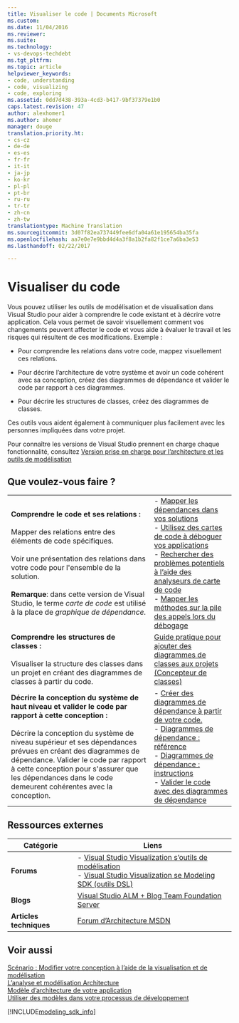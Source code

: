 ```yaml
---
title: Visualiser le code | Documents Microsoft
ms.custom: 
ms.date: 11/04/2016
ms.reviewer: 
ms.suite: 
ms.technology:
- vs-devops-techdebt
ms.tgt_pltfrm: 
ms.topic: article
helpviewer_keywords:
- code, understanding
- code, visualizing
- code, exploring
ms.assetid: 0dd7d438-393a-4cd3-b417-9bf37379e1b0
caps.latest.revision: 47
author: alexhomer1
ms.author: ahomer
manager: douge
translation.priority.ht:
- cs-cz
- de-de
- es-es
- fr-fr
- it-it
- ja-jp
- ko-kr
- pl-pl
- pt-br
- ru-ru
- tr-tr
- zh-cn
- zh-tw
translationtype: Machine Translation
ms.sourcegitcommit: 3d07f82ea737449fee6dfa04a61e195654ba35fa
ms.openlocfilehash: aa7e0e7e9bbd4d4a3f8a1b2fa82f1ce7a6ba3e53
ms.lasthandoff: 02/22/2017

---
```

# <a name="visualize-code"></a>Visualiser du code
Vous pouvez utiliser les outils de modélisation et de visualisation dans Visual Studio pour aider à comprendre le code existant et à décrire votre application. Cela vous permet de savoir visuellement comment vos changements peuvent affecter le code et vous aide à évaluer le travail et les risques qui résultent de ces modifications. Exemple :  
  
-   Pour comprendre les relations dans votre code, mappez visuellement ces relations.  
  
-   Pour décrire l’architecture de votre système et avoir un code cohérent avec sa conception, créez des diagrammes de dépendance et valider le code par rapport à ces diagrammes.  
  
-   Pour décrire les structures de classes, créez des diagrammes de classes.  
  
 Ces outils vous aident également à communiquer plus facilement avec les personnes impliquées dans votre projet. 
  
 Pour connaître les versions de Visual Studio prennent en charge chaque fonctionnalité, consultez [Version prise en charge pour l’architecture et les outils de modélisation](../modeling/what-s-new-for-design-in-visual-studio.md#VersionSupport)  
  
## <a name="what-do-you-want-to-do"></a>Que voulez-vous faire ?  
  
|||  
|-|-|  
|**Comprendre le code et ses relations :**<br /><br /> Mapper des relations entre des éléments de code spécifiques.<br /><br /> Voir une présentation des relations dans votre code pour l'ensemble de la solution.<br /><br /> **Remarque**: dans cette version de Visual Studio, le terme *carte de code* est utilisé à la place de *graphique de dépendance*.|-   [Mapper les dépendances dans vos solutions](../modeling/map-dependencies-across-your-solutions.md)<br />-   [Utilisez des cartes de code à déboguer vos applications](../modeling/use-code-maps-to-debug-your-applications.md)<br />-   [Rechercher des problèmes potentiels à l’aide des analyseurs de carte de code](../modeling/find-potential-problems-using-code-map-analyzers.md)<br />-   [Mapper les méthodes sur la pile des appels lors du débogage](../debugger/map-methods-on-the-call-stack-while-debugging-in-visual-studio.md)|  
|**Comprendre les structures de classes :**<br /><br /> Visualiser la structure des classes dans un projet en créant des diagrammes de classes à partir du code.|[Guide pratique pour ajouter des diagrammes de classes aux projets (Concepteur de classes)](../ide/how-to-add-class-diagrams-to-projects-class-designer.md)|  
|**Décrire la conception du système de haut niveau et valider le code par rapport à cette conception :**<br /><br /> Décrire la conception du système de niveau supérieur et ses dépendances prévues en créant des diagrammes de dépendance. Valider le code par rapport à cette conception pour s'assurer que les dépendances dans le code demeurent cohérentes avec la conception.|-   [Créer des diagrammes de dépendance à partir de votre code.](../modeling/create-layer-diagrams-from-your-code.md)<br />-   [Diagrammes de dépendance : référence](../modeling/layer-diagrams-reference.md)<br />-   [Diagrammes de dépendance : instructions](../modeling/layer-diagrams-guidelines.md)<br />-   [Valider le code avec des diagrammes de dépendance](../modeling/validate-code-with-layer-diagrams.md)|  
  
## <a name="external-resources"></a>Ressources externes  
  
|**Catégorie**|**Liens**|  
|------------------|---------------|  
|**Forums**|-   [Visual Studio Visualization s’outils de modélisation](http://go.microsoft.com/fwlink/?LinkId=184720)<br />-   [Visual Studio Visualization se Modeling SDK (outils DSL)](http://go.microsoft.com/fwlink/?LinkId=184721)|  
|**Blogs**|[Visual Studio ALM + Blog Team Foundation Server](http://go.microsoft.com/fwlink/?LinkID=201340)|  
|**Articles techniques**|[Forum d’Architecture MSDN](http://go.microsoft.com/fwlink/?LinkId=201343)|  
  
## <a name="see-also"></a>Voir aussi  
 [Scénario : Modifier votre conception à l’aide de la visualisation et de modélisation](../modeling/scenario-change-your-design-using-visualization-and-modeling.md)   
 [L’analyse et modélisation Architecture](../modeling/analyze-and-model-your-architecture.md)   
 [Modèle d’architecture de votre application](../modeling/model-your-app-s-architecture.md)   
 [Utiliser des modèles dans votre processus de développement](../modeling/use-models-in-your-development-process.md)

[!INCLUDE[modeling_sdk_info](includes/modeling_sdk_info.md)]

